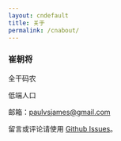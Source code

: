 ```yaml
---
layout: cndefault
title: 关于
permalink: /cnabout/
---
```


### 崔朝将

全干码农

低端人口

邮箱：[paulvsjames@gmail.com](mailto:paulvsjames@gmail.com) 

留言或评论请使用 [Github Issues](https://homeless2010.github.io/issues)。

